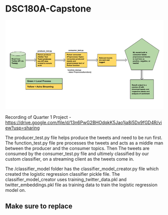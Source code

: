 # DSC180A-Capstone
![Diagram](diagram.png)

Recording of Quarter 1 Project - https://drive.google.com/file/d/13n6PwG2BHOdqkK5Jao1ja8i5Dx9fGD4R/view?usp=sharing

The producer_test.py file helps produce the tweets and need to be run first. The function_test.py file pre processes the tweets and acts as a middle man between the producer and the consumer topics. Then The tweets are consumed by the consumer_test.py file and ultimely classified by our custom classifier, on a streaming client as the tweets come in.

The /classifier_model folder has the classifier_model_creator.py file which created the logistic regression classifier pickle file. The classifier_model_creator uses training_twitter_data.pkl and twitter_embeddings.pkl file as training data to train the logistic regression model on. 

## Make sure to replace 
